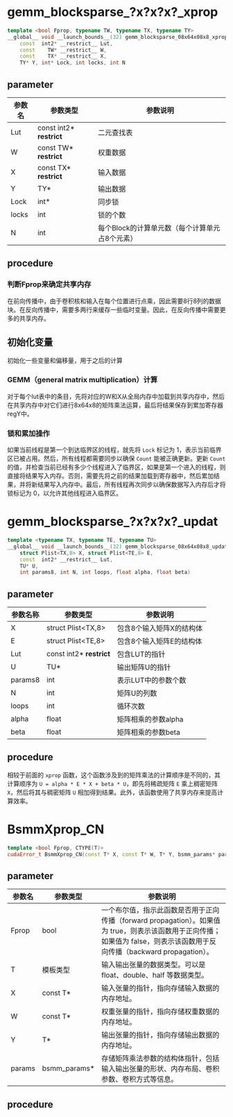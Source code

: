 # gemm_blocksparse\_?x?x?x?\_xprop

```c++
template <bool Fprop, typename TW, typename TX, typename TY>
__global__ void __launch_bounds__(32) gemm_blocksparse_08x64x08x8_xprop(
    const  int2* __restrict__ Lut,
    const    TW* __restrict__ W,
    const    TX* __restrict__ X,
    TY* Y, int* Lock, int locks, int N
```

## parameter

| 参数名 | 参数类型                 | 参数说明                                       |
| ------ | ------------------------ | ---------------------------------------------- |
| Lut    | const int2* **restrict** | 二元查找表                                     |
| W      | const TW* **restrict**   | 权重数据                                       |
| X      | const TX* **restrict**   | 输入数据                                       |
| Y      | TY*                      | 输出数据                                       |
| Lock   | int*                     | 同步锁                                         |
| locks  | int                      | 锁的个数                                       |
| N      | int                      | 每个Block的计算单元数（每个计算单元占8个元素） |

## procedure

### 判断Fprop来确定共享内存

在前向传播中，由于卷积核和输入在每个位置进行点乘，因此需要8行8列的数据块。在反向传播中，需要多两行来缓存一些临时变量。因此，在反向传播中需要更多的共享内存。

## 初始化变量

初始化一些变量和偏移量，用于之后的计算

### GEMM（general matrix multiplication）计算

对于每个lut表中的条目，先将对应的W和X从全局内存中加载到共享内存中，然后在共享内存中对它们进行8x64x8的矩阵乘法运算，最后将结果保存到累加寄存器regY中。

### 锁和累加操作

如果当前线程是第一个到达临界区的线程，就先将 `Lock` 标记为 1，表示当前临界区已被占用。然后，所有线程都需要同步以确保 `Count` 能被正确更新。更新 `Count` 的值，并检查当前已经有多少个线程进入了临界区，如果是第一个进入的线程，则直接将结果写入内存。否则，需要先将之前的结果加载到寄存器中，然后累加结果，并将新结果写入内存中。最后，所有线程再次同步以确保数据写入内存后才将锁标记为 0，以允许其他线程进入临界区。

# gemm_blocksparse\_?x?x?x?\_updat

```c++
template <typename TX, typename TE, typename TU>
__global__ void __launch_bounds__(32) gemm_blocksparse_08x64x08x8_updat(
    struct Plist<TX,8> X, struct Plist<TE,8> E,
    const  int2* __restrict__ Lut,
    TU* U,
    int params8, int N, int loops, float alpha, float beta)
```

## parameter

| 参数名称 | 参数类型                 | 参数说明                 |
| -------- | ------------------------ | ------------------------ |
| X        | struct Plist<TX,8>       | 包含8个输入矩阵X的结构体 |
| E        | struct Plist<TE,8>       | 包含8个输入矩阵E的结构体 |
| Lut      | const int2* **restrict** | 包含LUT的指针            |
| U        | TU*                      | 输出矩阵U的指针          |
| params8  | int                      | 表示LUT中的参数个数      |
| N        | int                      | 矩阵U的列数              |
| loops    | int                      | 循环次数                 |
| alpha    | float                    | 矩阵相乘的参数alpha      |
| beta     | float                    | 矩阵相乘的参数beta       |

## procedure

相较于前面的 `xprop` 函数，这个函数涉及到的矩阵乘法的计算顺序是不同的，其计算顺序为 `U = alpha * E * X + beta * U`，即先将稀疏矩阵 `E` 乘上稠密矩阵 `X`，然后将其与稠密矩阵 `U` 相加得到结果。此外，该函数使用了共享内存来提高计算效率。

# BsmmXprop_CN

```c++
template <bool Fprop, CTYPE(T)>
cudaError_t BsmmXprop_CN(const T* X, const T* W, T* Y, bsmm_params* params)
```

## parameter

| 参数名 | 参数类型     | 参数说明                                                     |
| ------ | ------------ | ------------------------------------------------------------ |
| Fprop  | bool         | 一个布尔值，指示此函数是否用于正向传播（forward propagation）。如果值为 true，则表示该函数用于正向传播；如果值为 false，则表示该函数用于反向传播（backward propagation）。 |
| T      | 模板类型     | 输入输出张量的数据类型。可以是 float、double、half 等数据类型。 |
| X      | const T*     | 输入张量的指针，指向存储输入数据的内存地址。                 |
| W      | const T*     | 权重张量的指针，指向存储权重数据的内存地址。                 |
| Y      | T*           | 输出张量的指针，指向存储输出数据的内存地址。                 |
| params | bsmm_params* | 存储矩阵乘法参数的结构体指针，包括输入输出张量的形状、内存布局、卷积参数、卷积方式等信息。 |

## procedure

